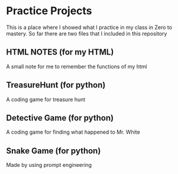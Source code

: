 # Practice Projects
 This is a place where I showed what I practice in my class in Zero to mastery.
 So far there are two files that I included in this repository
 ## HTML NOTES (for my HTML)
 A small note for me to remember the functions of my html
 ## TreasureHunt (for python)
 A coding game for treasure hunt
 ## Detective Game (for python)
 A coding game for finding what happened to Mr. White
 ## Snake Game (for python)
 Made by using prompt engineering